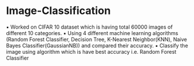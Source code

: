 # Image-Classification


▪ Worked on CIFAR 10 dataset which is having total 60000 images of different 10 categories.
▪ Using 4 different machine learning algorithms (Random Forest Classifier, Decision Tree, K-Nearest Neighbor(KNN), Naive Bayes 
Classifier(GaussianNB)) and compared their accuracy.
▪ Classify the image using algorithm which is have best accuracy i.e. Random Forest Classifier
